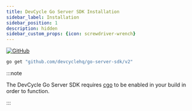 ```yaml
---
title: DevCycle Go Server SDK Installation
sidebar_label: Installation
sidebar_position: 1
description: hidden
sidebar_custom_props: {icon: screwdriver-wrench}
---
```


[![GitHub](https://img.shields.io/github/stars/devcyclehq/go-server-sdk.svg?style=social&label=Star&maxAge=2592000)](https://github.com/DevCycleHQ/go-server-sdk)

```bash
go get "github.com/devcyclehq/go-server-sdk/v2"
```

:::note

The DevCycle Go Server SDK requires [cgo](https://pkg.go.dev/cmd/cgo) to be enabled in your build in order to function. 

:::

